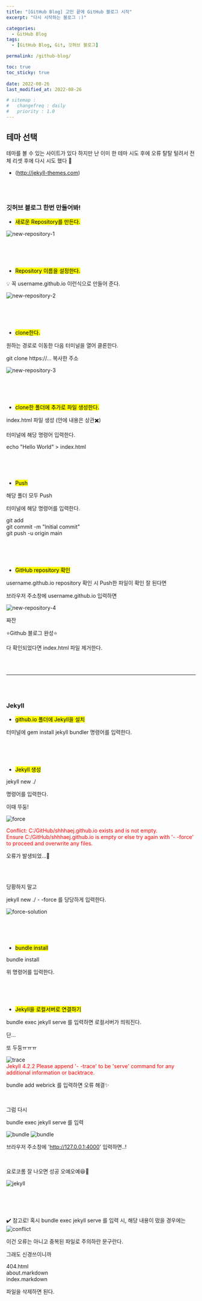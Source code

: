 ```yaml
---
title: "[GitHub Blog] 고민 끝에 GitHub 블로그 시작"
excerpt: "다시 시작하는 블로그 :)"

categories:
  - GitHub Blog
tags:
  - [GitHub Blog, Git, 깃허브 블로그]

permalink: /github-blog/

toc: true
toc_sticky: true
 
date: 2022-08-26
last_modified_at: 2022-08-26

# sitemap :
#   changefreq : daily
#   priority : 1.0
---
```


## 테마 선택

테마를 볼 수 있는 사이트가 있다
하지만 난 이미 한 테마 시도 후에 
오류 탈탈 털려서 전체 리셋 후에 다시 시도 했다 🥴

* (http://jekyll-themes.com)

<br>
<br>

### 깃허브 블로그 한번 만들어봐!

- <mark>새로운 Repository를 만든다.</mark>

![new-repository-1](../assets/images/posts_img/github-blog/new-repository-1.JPG)


<br>
<br>
<br>


- <mark>Repository 이름을 설정한다.</mark>

💡 꼭 username.github.io 이런식으로 만들어 준다.

![new-repository-2](../assets/images/posts_img/github-blog/new-repository-2.jpg)


<br>
<br>
<br>


- <mark>clone한다.</mark>

원하는 경로로 이동한 다음 터미널을 열어 클론한다.

git clone https://... 복사한 주소

![new-repository-3](../assets/images/posts_img/github-blog/new-repository-3.jpg)


<br>
<br>
<br>


- <mark>clone한 폴더에 추가로 파일 생성한다.</mark>

index.html 파일 생성 (안에 내용은 상관✖️)

터미널에 해당 명령어 입력한다.

echo "Hello World" > index.html


<br>
<br>
<br>


- <mark>Push</mark>

해당 폴더 모두 Push

터미널에 해당 명령어를 입력한다.

git add <br>
git commit -m "lnitial commit" <br>
git push -u origin main


<br>
<br>
<br>


- <mark>GitHub repository 확인</mark>

username.github.io repository 확인 시 Push한 파일이 확인 잘 된다면

브라우저 주소창에 username.github.io 입력하면 

![new-repository-4](../assets/images/posts_img/github-blog/new-repository-4.jpg)

짜잔

⭐Github 블로그 완성⭐

다 확인되었다면 index.html 파일 제거한다.


<br>
<br>

---

<br>
<br>


### Jekyll

- <mark>github.io 폴더에 Jekyll을 설치</mark>

터미널에 gem install jekyll bundler 명령어를 입력한다.


<br>
<br>
<br>


- <mark>Jekyll 생성</mark>

jekyll new ./ <br>

명령어를 입력한다.

이때 뚜둥!

![force](../assets/images/posts_img/github-blog/force.JPG)

<span style="color:red">
Conflict: C:/GitHub/shhhaej.github.io exists and is not empty.<br>
          Ensure C:/GitHub/shhhaej.github.io is empty or else try again with '-  -force' to proceed and overwrite any files.
</span>

오류가 발생되었...🤦

<br>
<br>

당황하지 말고 

jekyll new ./ - -force 를 당당하게 입력한다.

![force-solution](../assets/images/posts_img/github-blog/force-solution.JPG)


<br>
<br>
<br>


- <mark>bundle install</mark>

bundle install 

위 명령어를 입력한다.


<br>
<br>
<br>


- <mark>Jekyll을 로컬서버로 연결하기</mark>

bundle exec jekyll serve  를 입력하면 로컬서버가 띄워진다.

단...

또 두둥ㅠㅠㅠ

![trace](../assets/images/posts_img/github-blog/trace.JPG)
<span style="color:red">    
Jekyll 4.2.2  Please append '- -trace' to be 'serve' command for any additional information or backtrace.
<span>

bundle add webrick 를 입력하면 오류 해결✨

<br>

그럼 다시 

bundle exec jekyll serve 를 입력

![bundle](../assets/images/posts_img/github-blog/bundle-1.JPG)
![bundle](../assets/images/posts_img/github-blog/bundle-2.jpg)

브라우저 주소창에 'http://127.0.0.1:4000' 입력하면..!

<br>

요로코롬 잘 나오면 성공 오예오예😆🙌

![jekyll](../assets/images/posts_img/github-blog/jekyll.JPG)


<br>
<br>
<br>


✔️ 참고로!
혹시 bundle exec jekyll serve 를 입력 시,
해당 내용이 떴을 경우에는
![conflict](../assets/images/posts_img/github-blog/conflict.JPG)

이건 오류는 아니고 중복된 파일로 주의하란 문구란다.

그래도 신경쓰이니까<br>

404.html<br>
about.markdown<br>
index.markdown<br>

파일을 삭제하면 된다.


<br>
<br>